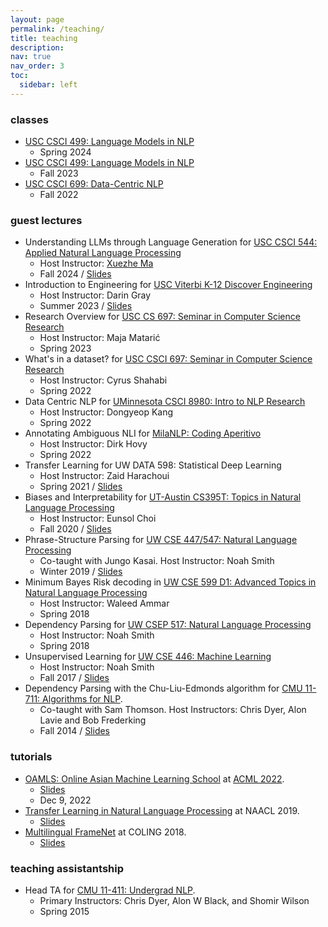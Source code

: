 ```yaml
---
layout: page
permalink: /teaching/
title: teaching
description:
nav: true
nav_order: 3
toc:
  sidebar: left
---
```


<!-- For now, this page is assumed to be a static description of your courses. You can convert it to a collection similar to `_projects/` so that you can have a dedicated page for each course.

Organize your courses by years, topics, or universities, however you like! -->



### classes

- [USC CSCI 499: Language Models in NLP](https://swabhs.com/sp24-csci499-lm4nlp/)
    * Spring 2024
- [USC CSCI 499: Language Models in NLP](https://swabhs.com/fall23-csci499-lm4nlp/)
    * Fall 2023
- [USC CSCI 699: Data-Centric NLP](http://swabhs.com/csci699-dcnlp/)
    * Fall 2022

### guest lectures


- Understanding LLMs through Language Generation for [USC CSCI 544: Applied Natural Language Processing](https://web-app.usc.edu/soc/syllabus/20241/30063.pdf)
    * Host Instructor: [Xuezhe Ma](https://xuezhemax.github.io/)
    * Fall 2024 / [Slides](../assets/pdf/talks/2024-04-04-CSCI544-Guest_Lecture-Understanding-through-Generation.pdf)
- Introduction to Engineering for [USC Viterbi K-12 Discover Engineering](https://viterbik12.usc.edu/discoverengineering/)
    * Host Instructor: Darin Gray
    * Summer 2023 / [Slides](../assets/pdf/talks/2023-06-nlp-and-lms-viterbi-k-12-intro-to-engg.pdf)
- Research Overview for [USC CS 697: Seminar in Computer Science Research](https://catalogue.usc.edu/preview_course_nopop.php?catoid=12&coid=181925)
    * Host Instructor: Maja Matarić
    * Spring 2023
- What's in a dataset? for [USC CSCI 697: Seminar in Computer Science Research](https://catalogue.usc.edu/preview_course_nopop.php?catoid=12&coid=181925)
    * Host Instructor: Cyrus Shahabi
    * Spring 2022
- Data Centric NLP for [UMinnesota CSCI 8980: Intro to NLP Research](https://dykang.github.io/classes/csci8980/S21/index.html)
    * Host Instructor: Dongyeop Kang
    * Spring 2022
- Annotating Ambiguous NLI for [MilaNLP: Coding Aperitivo](https://milanlproc.github.io/)
    * Host Instructor: Dirk Hovy
    * Spring 2022
- Transfer Learning for UW DATA 598: Statistical Deep Learning
    * Host Instructor: Zaid Harachoui
    * Spring 2021 / [Slides](../assets/pdf/talks/swabha-uw-data-598-tl.pdf)
- Biases and Interpretability for [UT-Austin CS395T: Topics in Natural Language Processing](https://www.cs.utexas.edu/~eunsol/courses/cs395t_fa20/index.html)
    * Host Instructor: Eunsol Choi
    * Fall 2020 / [Slides](../assets/pdf/talks/utaustin-guest-lecture-biases-and-interpretability.pdf)
- Phrase-Structure Parsing for [UW CSE 447/547: Natural Language Processing](https://courses.cs.washington.edu/courses/cse447/19wi/)
    * Co-taught with Jungo Kasai. Host Instructor: Noah Smith
    * Winter 2019 / [Slides](../assets/pdf/talks/uw-cse-447-547m-dependency-syntax-and-parsing.pdf)
- Minimum Bayes Risk decoding in [UW CSE 599 D1: Advanced Topics in Natural Language Processing](https://wammar.github.io/2018sp_uw_cse_599/)
    * Host Instructor: Waleed Ammar
    * Spring 2018
- Dependency Parsing for [UW CSEP 517: Natural Language Processing](https://courses.cs.washington.edu/courses/csep517/17sp/)
    * Host Instructor: Noah Smith
    * Spring 2018
- Unsupervised Learning for [UW CSE 446: Machine Learning](https://courses.cs.washington.edu/courses/cse446/17au/)
    * Host Instructor: Noah Smith
    * Fall 2017 / [Slides](https://courses.cs.washington.edu/courses/cse446/17au/unsup.pdf)
- Dependency Parsing with the Chu-Liu-Edmonds algorithm for [CMU 11-711: Algorithms for NLP](http://demo.clab.cs.cmu.edu/11711fa18/).
    * Co-taught with Sam Thomson. Host Instructors: Chris Dyer, Alon Lavie and Bob Frederking
    * Fall 2014 / [Slides](../assets/pdf/talks/cle.pdf)


### tutorials


- [OAMLS: Online Asian Machine Learning School](https://www.acml-conf.org/2022/oamls.html) at [ACML 2022](https://www.acml-conf.org/2022/index.html).
    * [Slides](https://drive.google.com/file/d/1Wb8jgTpE0FOBjlkZyxRHTfOKwm77mZ-2/view?usp=share_link)
    * Dec 9, 2022
- [Transfer Learning in Natural Language Processing](https://www.aclweb.org/anthology/N19-5004/) at NAACL 2019.
    * [Slides](https://docs.google.com/presentation/d/1fIhGikFPnb7G5kr58OvYC3GN4io7MznnM0aAgadvJfc)
- [Multilingual FrameNet](https://berkeleyfn.framenetbr.ufjf.br/COLINGtutorial) at COLING 2018.
    * [Slides](https://github.com/swabhs/coling18tutorial/)





### teaching assistantship

- Head TA for [CMU 11-411: Undergrad NLP](http://demo.clab.cs.cmu.edu/NLP/).
    * Primary Instructors: Chris Dyer, Alon W Black, and Shomir Wilson
    * Spring 2015

